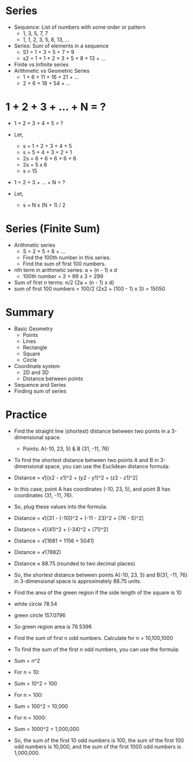 # Series

- Sequence: List of numbers with some order or pattern
  - 1, 3, 5, 7, 7
  - 1, 1, 2, 3, 5, 8, 13, ...
- Series: Sum of elements in a sequence
  - S1 = 1 + 3 + 5 + 7 + 9
  - s2 = 1 + 1 + 2 + 3 + 5 + 8 + 13 + ...
- Finite vs Infinite series
- Arithmetic vs Geometric Series
  - 1 + 6 + 11 + 16 + 21 + ...
  - 2 + 6 + 18 + 54 + ...

# 1 + 2 + 3 + ... + N = ?

- 1 + 2 + 3 + 4 + 5 = ?
- Let,

  - s = 1 + 2 + 3 + 4 + 5
  - s = 5 + 4 + 3 + 2 + 1
  - 2s = 6 + 6 + 6 + 6 + 6
  - 2s = 5 x 6
  - s = 15

- 1 + 2 + 3 + ... + N = ?
- Let,
  - s = N x (N + 1) / 2

# Series (Finite Sum)

- Arithmetic series
  - S = 2 + 5 + 8 + ...
  - Find the 100th number in this series.
  - Find the sum of first 100 numbers.
- nth term in arithmetic series: a + (n - 1) x d
  - 100th number = 2 + 99 x 3 = 299
- Sum of first n terms: n/2 {2a + (n - 1) x d}
- sum of first 100 numbers = 100/2 {2x2 + (100 - 1) x 3} = 15050

# Summary

- Basic Geometry
  - Points
  - Lines
  - Rectangle
  - Square
  - Circle
- Coordinate system
  - 2D and 3D
  - Distance between points
- Sequence and Series
- Finding sum of series

# Practice

- Find the straight line (shortest) distance between two points in a 3-dimensional space.

  - Points: A(-10, 23, 5) & B (31, -11, 76)

- To find the shortest distance between two points A and B in 3-dimensional space, you can use the Euclidean distance formula:

- Distance = √[(x2 - x1)^2 + (y2 - y1)^2 + (z2 - z1)^2]

- In this case, point A has coordinates (-10, 23, 5), and point B has coordinates (31, -11, 76).

- So, plug these values into the formula:

- Distance = √[(31 - (-10))^2 + (-11 - 23)^2 + (76 - 5)^2]

- Distance = √[(41)^2 + (-34)^2 + (71)^2]

- Distance = √[1681 + 1156 + 5041]

- Distance = √(7882)

- Distance ≈ 88.75 (rounded to two decimal places)

- So, the shortest distance between points A(-10, 23, 5) and B(31, -11, 76) in 3-dimensional space is approximately 88.75 units.

- Find the area of the green region if the side length of the square is 10
- white circle 78.54
- green circle 157.0796
- So green region area is 78.5396

- Find the sum of first n odd numbers. Calculate for n = 10,100,1000
- To find the sum of the first n odd numbers, you can use the formula:
- Sum = n^2
- For n = 10:
- Sum = 10^2 = 100
- For n = 100:
- Sum = 100^2 = 10,000
- For n = 1000:
- Sum = 1000^2 = 1,000,000
- So, the sum of the first 10 odd numbers is 100, the sum of the first 100 odd numbers is 10,000, and the sum of the first 1000 odd numbers is 1,000,000.
